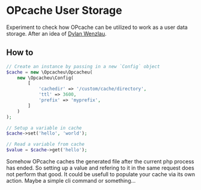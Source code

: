 # OPcache User Storage

Experiment to check how OPcache can be utilized to work as a user data storage. After an idea of [Dylan Wenzlau](https://blog.graphiq.com/500x-faster-caching-than-redis-memcache-apc-in-php-hhvm-dcd26e8447ad).

## How to

```php
// Create an instance by passing in a new `Config` object
$cache = new \Opcacheu\Opcacheu(
    new \Opcacheu\Config(
        [
            'cachedir' => '/custom/cache/directory',
            'ttl' => 3600,
            'prefix' => 'myprefix',
        ]
    )
);

// Setup a variable in cache
$cache->set('hello', 'world');

// Read a variable from cache
$value = $cache->get('hello');
```

Somehow OPcache caches the generated file after the current php process has ended. So setting up a value and refering to
it in the same request does not perform that good. It could be usefull to populate your cache via its own action. Maybe
a simple cli command or something...